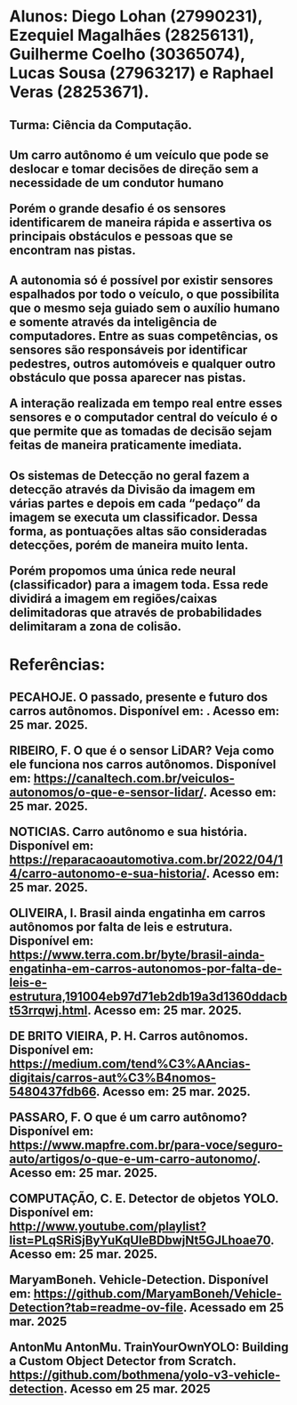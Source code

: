 <h1>Alunos: Diego Lohan (27990231), Ezequiel Magalhães (28256131), Guilherme Coelho (30365074), Lucas Sousa (27963217) e Raphael Veras (28253671).</h1>
<h2>Turma: Ciência da Computação.</h2>

<h2>Um carro autônomo é um veículo que pode se deslocar e tomar decisões de direção sem a necessidade de um condutor humano

Porém o grande desafio é os sensores identificarem de maneira rápida e assertiva os principais obstáculos e pessoas que se encontram nas pistas.</h2>

<h2>A autonomia só é possível por existir sensores espalhados por todo o veículo, o que possibilita que o mesmo seja guiado sem o auxílio humano e somente através da inteligência de computadores. Entre as suas competências, os sensores são responsáveis por identificar pedestres, outros automóveis e qualquer outro obstáculo que possa aparecer nas pistas.

A interação realizada em tempo real entre esses sensores e o computador central do veículo é o que permite que as tomadas de decisão sejam feitas de maneira praticamente imediata.</h2>

<h2>Os sistemas de Detecção no geral fazem a detecção através da Divisão da imagem em várias partes e depois em cada “pedaço” da imagem se executa um classificador. Dessa forma, as pontuações altas são consideradas detecções, porém de maneira muito lenta.

Porém propomos uma única rede neural (classificador) para a imagem toda. Essa rede dividirá a imagem em regiões/caixas delimitadoras que através de probabilidades delimitaram a zona de colisão.</h2>

<h1>Referências:</h1>
<h2>PECAHOJE. O passado, presente e futuro dos carros autônomos. Disponível em: <https://blog.pecahoje.com.br/carros-autonomos/>. Acesso em: 25 mar. 2025.

RIBEIRO, F. O que é o sensor LiDAR? Veja como ele funciona nos carros autônomos. Disponível em: <https://canaltech.com.br/veiculos-autonomos/o-que-e-sensor-lidar/>. Acesso em: 25 mar. 2025.

NOTICIAS. Carro autônomo e sua história. Disponível em: <https://reparacaoautomotiva.com.br/2022/04/14/carro-autonomo-e-sua-historia/>. Acesso em: 25 mar. 2025.

OLIVEIRA, I. Brasil ainda engatinha em carros autônomos por falta de leis e estrutura. Disponível em: <https://www.terra.com.br/byte/brasil-ainda-engatinha-em-carros-autonomos-por-falta-de-leis-e-estrutura,191004eb97d71eb2db19a3d1360ddacbt53rrqwj.html>. Acesso em: 25 mar. 2025.

DE BRITO VIEIRA, P. H. Carros autônomos. Disponível em: <https://medium.com/tend%C3%AAncias-digitais/carros-aut%C3%B4nomos-5480437fdb66>. Acesso em: 25 mar. 2025.

PASSARO, F. O que é um carro autônomo? Disponível em: <https://www.mapfre.com.br/para-voce/seguro-auto/artigos/o-que-e-um-carro-autonomo/>. Acesso em: 25 mar. 2025.

COMPUTAÇÃO, C. E. Detector de objetos YOLO. Disponível em: <http://www.youtube.com/playlist?list=PLqSRiSjByYuKqUleBDbwjNt5GJLhoae70>. Acesso em: 25 mar. 2025.

MaryamBoneh. Vehicle-Detection. Disponível em: <https://github.com/MaryamBoneh/Vehicle-Detection?tab=readme-ov-file>. Acessado em 25 mar. 2025

AntonMu AntonMu. TrainYourOwnYOLO: Building a Custom Object Detector from Scratch. <https://github.com/bothmena/yolo-v3-vehicle-detection>. Acesso em 25 mar. 2025</h2>
